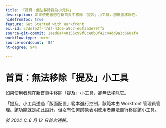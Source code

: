 ```yaml
---
title: 「首頁：無法移除提及小元件」
description: 如果使用者想在新首頁中移除「提及」小工具，卻無法移除它。
hidefromtoc: true
feature: Get Started with Workfront
exl-id: 57defe2f-47df-43ce-a9c7-e6f3a3e79ff5
source-git-commit: 1aed6a440155c99f8ce0b0f42c44dd9a3c660af4
workflow-type: tm+mt
source-wordcount: '84'
ht-degree: 94%

---
```


# 首頁：無法移除「提及」小工具

<!--valid issue; won't fix-->

如果使用者想在新首頁中移除「提及」小工具，卻無法移除它。

「提及」小工具透過「版面配置」範本進行控制，該範本由 Workfront 管理員管理。該功能就是如此設計，但沒有任何跡象表明使用者無法自行移除該小工具。

_於 2024 年 6 月 12 日首次通報。_
